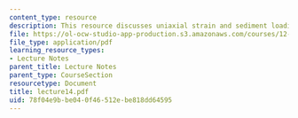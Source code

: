 ```yaml
---
content_type: resource
description: This resource discusses uniaxial strain and sediment loading erosion.
file: https://ol-ocw-studio-app-production.s3.amazonaws.com/courses/12-520-geodynamics-fall-2006/78f04e9bbe040f46512ebe818dd64595_lecture14.pdf
file_type: application/pdf
learning_resource_types:
- Lecture Notes
parent_title: Lecture Notes
parent_type: CourseSection
resourcetype: Document
title: lecture14.pdf
uid: 78f04e9b-be04-0f46-512e-be818dd64595
---
```

